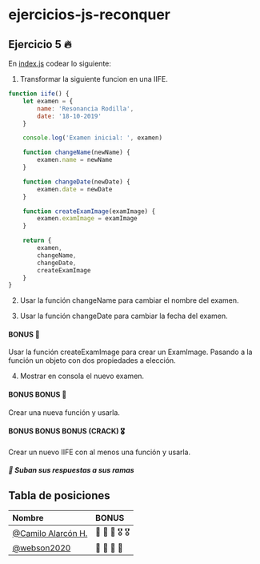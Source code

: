 # ejercicios-js-reconquer

## Ejercicio 5 🔥

En [index.js](index.js) codear lo siguiente:

1. Transformar la siguiente funcion en una IIFE.

```javascript
function iife() {
    let examen = {
        name: 'Resonancia Rodilla',
        date: '18-10-2019'
    }

    console.log('Examen inicial: ', examen)

    function changeName(newName) {
        examen.name = newName
    }

    function changeDate(newDate) {
        examen.date = newDate
    }

    function createExamImage(examImage) {
        examen.examImage = examImage
    }

    return {
        examen,
        changeName,
        changeDate,
        createExamImage
    }
}
```

2. Usar la función changeName para cambiar el nombre del examen.

3. Usar la función changeDate para cambiar la fecha del examen.

#### BONUS 🏅
Usar la función createExamImage para crear un ExamImage. Pasando a la función un objeto con dos propiedades a elección.

4. Mostrar en consola el nuevo examen.

#### BONUS BONUS 🏅
Crear una nueva función y usarla.

#### BONUS BONUS BONUS (CRACK) 🎖
Crear un nuevo IIFE con al menos una función y usarla.

##### 🚀  Suban sus respuestas a sus ramas

## Tabla de posiciones

| Nombre | BONUS    |
| :-------- | :------- | 
| [@Camilo Alarcón H.](https://github.com/Camilo-Alarcon) | 🏅 🏅 🏅 🎖 🎖 | 
| [@webson2020](https://github.com/webson2020) | 🏅 🏅 🏅 🏅 | 
  





